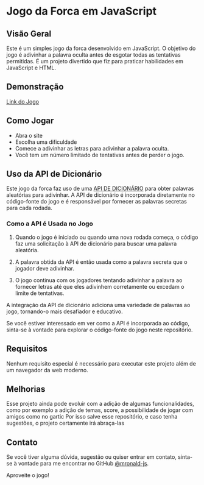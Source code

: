 # Jogo da Forca em JavaScript

## Visão Geral

Este é um simples jogo da forca desenvolvido em JavaScript. O objetivo do jogo é adivinhar a palavra oculta antes de esgotar todas as tentativas permitidas. É um projeto divertido que fiz para praticar habilidades em JavaScript e HTML.

## Demonstração

[Link do Jogo](https://mronald-js.github.io/JogoDaForca/)

## Como Jogar

- Abra o site
- Escolha uma dificuldade
- Comece a adivinhar as letras para adivinhar a palavra oculta.
- Você tem um número limitado de tentativas antes de perder o jogo.

## Uso da API de Dicionário

Este jogo da forca faz uso de uma [API DE DICIONÁRIO](https://api.dicionario-aberto.net/index.html) para obter palavras aleatórias para adivinhar.
A API de dicionário é incorporada diretamente no código-fonte do jogo e é responsável por fornecer as palavras secretas para cada rodada.

### Como a API é Usada no Jogo

1. Quando o jogo é iniciado ou quando uma nova rodada começa, o código faz uma solicitação à API de dicionário para buscar uma palavra aleatória.

2. A palavra obtida da API é então usada como a palavra secreta que o jogador deve adivinhar.

3. O jogo continua com os jogadores tentando adivinhar a palavra ao fornecer letras até que eles adivinhem corretamente ou excedam o limite de tentativas.

A integração da API de dicionário adiciona uma variedade de palavras ao jogo, tornando-o mais desafiador e educativo.

Se você estiver interessado em ver como a API é incorporada ao código, sinta-se à vontade para explorar o código-fonte do jogo neste repositório.

## Requisitos

Nenhum requisito especial é necessário para executar este projeto além de um navegador da web moderno.

## Melhorias

Esse projeto ainda pode evoluir com a adição de algumas funcionalidades, como por exemplo a adição de temas, score, a possibilidade de jogar com amigos como no gartic
Por isso salve esse repositório, e caso tenha sugestões, o projeto certamente irá abraça-las

## Contato

Se você tiver alguma dúvida, sugestão ou quiser entrar em contato, sinta-se à vontade para me encontrar no GitHub [@mronald-js](https://github.com/mronald-js).

Aproveite o jogo!

